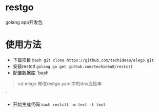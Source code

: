 # restgo
golang app开发包

# 使用方法
+ 下载项目
`bash
git clone https://github.com/techidea8/elego.git
`
+ 安装restctl
`golang
go get github.com/techidea8/restctl
`
+ 配置数据库
`bash
>cd elego
修改restgo.yaml中的dns连接串

`
+ 开始生成代码
`bash
restctl -m test -t test
`


